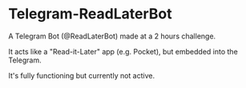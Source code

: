 # Telegram-ReadLaterBot
A Telegram Bot (@ReadLaterBot) made at a 2 hours challenge.

It acts like a "Read-it-Later" app (e.g. Pocket), but embedded into the Telegram. 

It's fully functioning but currently not active.
